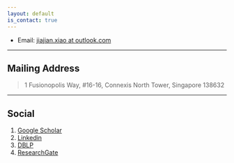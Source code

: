```yaml
---
layout: default
is_contact: true
---
```


* Email: [jiajian.xiao at outlook.com](mailto:jiajian.xiao@outlook.com)

---

## Mailing Address

> 1 Fusionopolis Way, #16-16, 
> Connexis North Tower,
> Singapore 138632

---

## Social

1. [Google Scholar](https://scholar.google.com.sg/citations?user=UJknDkwAAAAJ&hl=en)
2. [Linkedin](https://www.linkedin.com/in/jiajian-xiao-b744155a/)
3. [DBLP](https://dblp.org/pid/168/6473.html)
4. [ResearchGate](https://www.researchgate.net/profile/Jiajian-Xiao)
